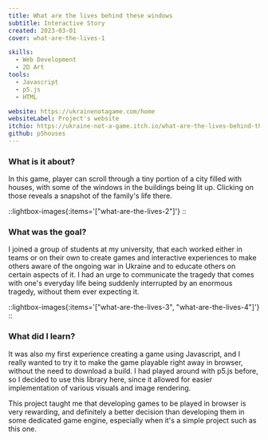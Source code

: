 ```yaml
---
title: What are the lives behind these windows
subtitle: Interactive Story
created: 2023-03-01
cover: what-are-the-lives-1

skills:
  - Web Development
  - 2D Art
tools:
  - Javascript
  - p5.js
  - HTML

website: https://ukrainenotagame.com/home
websiteLabel: Project's website
itchio: https://ukraine-not-a-game.itch.io/what-are-the-lives-behind-these-windows
github: p5houses
---
```


### What is it about?

In this game, player can scroll through a tiny portion of a city filled with houses, with some of the windows in the buildings being lit up. Clicking on those reveals a snapshot of the family's life there.


::lightbox-images{:items='["what-are-the-lives-2"]'}
::

### What was the goal?

I joined a group of students at my university, that each worked either in teams or on their own to create games and interactive experiences to make others aware of the ongoing war in Ukraine and to educate others on certain aspects of it. I had an urge to communicate the tragedy that comes with one's everyday life being suddenly interrupted by an enormous tragedy, without them ever expecting it.


::lightbox-images{:items='["what-are-the-lives-3", "what-are-the-lives-4"]'}
::

### What did I learn?

It was also my first experience creating a game using Javascript, and I really wanted to try it to make the game playable right away in browser, without the need to download a build. I had played around with p5.js before, so I decided to use this library here, since it allowed for easier implementation of various visuals and image rendering.

This project taught me that developing games to be played in browser is very rewarding, and definitely a better decision than developing them in some dedicated game engine, especially when it's a simple project such as this one.
